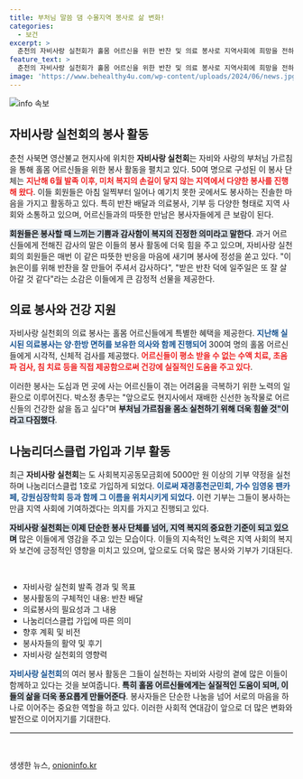 ```yaml
---
title: 부처님 말씀 댐 수몰지역 봉사로 삶 변화!
categories:
  - 보건
excerpt: >
  춘천의 자비사랑 실천회가 홀몸 어르신을 위한 반찬 및 의료 봉사로 지역사회에 희망을 전하고 있습니다. 지난해 발족 이후 5000만 원 이상의 기부를 통해 나눔리더스클럽 1호에 가입, 사랑과 자비의 가르침을 실천하며 어르신들의 건강과 행복을 돕고 있습니다.
feature_text: >
  춘천의 자비사랑 실천회가 홀몸 어르신을 위한 반찬 및 의료 봉사로 지역사회에 희망을 전하고 있습니다. 지난해 발족 이후 5000만 원 이상의 기부를 통해 나눔리더스클럽 1호에 가입, 사랑과 자비의 가르침을 실천하며 어르신들의 건강과 행복을 돕고 있습니다.
image: 'https://www.behealthy4u.com/wp-content/uploads/2024/06/news.jpg'
---
```


<p><img src="https://www.behealthy4u.com/wp-content/uploads/2024/06/news.jpg" alt="info 속보" /></p>

<h2 data-ke-size="size26">자비사랑 실천회의 봉사 활동</h2>

<p data-ke-size="size16">춘천 사북면 영산불교 현지사에 위치한 <b>자비사랑 실천회</b>는 자비와 사랑의 부처님 가르침을 통해 홀몸 어르신들을 위한 봉사 활동을 펼치고 있다. 50여 명으로 구성된 이 봉사 단체는 <b><span style="color: #ee2323;">지난해 6월 발족 이후, 미처 복지의 손길이 닿지 않는 지역에서 다양한 봉사를 진행해 왔다</span></b>. 이들 회원들은 아침 일찍부터 일어나 예기치 못한 곳에서도 봉사하는 진솔한 마음을 가지고 활동하고 있다. 특히 반찬 배달과 의료봉사, 기부 등 다양한 형태로 지역 사회와 소통하고 있으며, 어르신들과의 따뜻한 만남은 봉사자들에게 큰 보람이 된다.</p>

<p data-ke-size="size16"><b><span style="background-color: #21538527;">회원들은 봉사할 때 느끼는 기쁨과 감사함이 복지의 진정한 의미라고 말한다</span></b>. 과거 어르신들에게 전해진 감사의 말은 이들의 봉사 활동에 더욱 힘을 주고 있으며, 자비사랑 실천회의 회원들은 매번 이 같은 따뜻한 반응을 마음에 새기며 봉사에 정성을 쏟고 있다. "이 늙은이를 위해 반찬을 잘 만들어 주셔서 감사하다", "받은 반찬 덕에 일주일은 또 잘 살아갈 것 같다"라는 소감은 이들에게 큰 감정적 선물을 제공한다.</p>

<h2 data-ke-size="size26">의료 봉사와 건강 지원</h2>

<p data-ke-size="size16">자비사랑 실천회의 의료 봉사는 홀몸 어르신들에게 특별한 혜택을 제공한다. <b><span style="color: #1a5490;">지난해 실시된 의료봉사는 양·한방 면허를 보유한 의사와 함께 진행되어</span></b> 300여 명의 홀몸 어르신들에게 시각적, 신체적 검사를 제공했다. <b><span style="color: #ee2323;">어르신들이 평소 받을 수 없는 수액 치료, 초음파 검사, 침 치료 등을 직접 제공함으로써 건강에 실질적인 도움을 주고 있다</span></b>.</p>

<p data-ke-size="size16">이러한 봉사는 도심과 먼 곳에 사는 어르신들이 겪는 어려움을 극복하기 위한 노력의 일환으로 이루어진다. 박소정 총무는 "앞으로도 현지사에서 재배한 신선한 농작물로 어르신들의 건강한 삶을 돕고 싶다"며 <b><span style="background-color: #21538527;">부처님 가르침을 몸소 실천하기 위해 더욱 힘쓸 것"이라고 다짐했다</span></b>.</p>

<h2 data-ke-size="size26">나눔리더스클럽 가입과 기부 활동</h2>

<p data-ke-size="size16">최근 <b>자비사랑 실천회</b>는 도 사회복지공동모금회에 5000만 원 이상의 기부 약정을 실천하며 나눔리더스클럽 1호로 가입하게 되었다. <b><span style="color: #1a5490;">이로써 재경홍천군민회, 가수 임영웅 팬카페, 강원심장학회 등과 함께 그 이름을 위치시키게 되었다.</span></b> 이런 기부는 그들이 봉사하는 만큼 지역 사회에 기여하겠다는 의지를 가지고 진행되고 있다.</p>

<p data-ke-size="size16"><b><span style="background-color: #21538527;">자비사랑 실천회는 이제 단순한 봉사 단체를 넘어, 지역 복지의 중요한 기준이 되고 있으며</span></b> 많은 이들에게 영감을 주고 있는 모습이다. 이들의 지속적인 노력은 지역 사회의 복지와 보건에 긍정적인 영향을 미치고 있으며, 앞으로도 더욱 많은 봉사와 기부가 기대된다.</p>

<p data-ke-size="size16">&nbsp;</p>

<ul>
    <li>자비사랑 실천회 발족 경과 및 목표</li>
    <li>봉사활동의 구체적인 내용: 반찬 배달</li>
    <li>의료봉사의 필요성과 그 내용</li>
    <li>나눔리더스클럽 가입에 따른 의미</li>
    <li>향후 계획 및 비전</li>
    <li>봉사자들의 활약 및 후기</li>
    <li>자비사랑 실천회의 영향력</li>
</ul>

<p data-ke-size="size16"><b><span style="color: #1a5490;">자비사랑 실천회</span></b>의 여러 봉사 활동은 그들이 실천하는 자비와 사랑의 곁에 많은 이들이 함께하고 있다는 것을 보여줍니다. <b><span style="background-color: #21538527;">특히 홀몸 어르신들에게는 실질적인 도움이 되며, 이들의 삶을 더욱 풍요롭게 만들어준다</span></b>. 봉사자들은 단순한 나눔을 넘어 서로의 마음을 하나로 이어주는 중요한 역할을 하고 있다. 이러한 사회적 연대감이 앞으로 더 많은 변화와 발전으로 이어지기를 기대한다.</p>

<hr style="border: 1px solid #eeeeee;"/>

<p data-ke-size="size16">&nbsp;</p>
생생한 뉴스, <a href="https://onioninfo.kr" rel="dofollow">onioninfo.kr</a>



